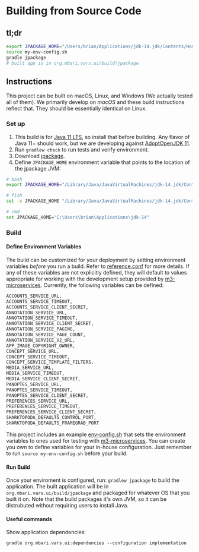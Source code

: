 # Building from Source Code

## tl;dr

```bash
export JPACKAGE_HOME="/Users/brian/Applications/jdk-14.jdk/Contents/Home"
source my-env-config.sh
gradle jpackage
# built app is in org.mbari.vars.ui/build/jpackage
```

## Instructions

This project can be built on macOS, Linux, and Windows (We actually tested all of them). We primarily develop on _macOS_ and these build instructions reflect that. They should be essentially identical on Linux.

### Set up

1. This build is for [Java 11 LTS](https://openjdk.java.net/projects/jdk/11/), so install that before building. Any flavor of Java 11+ should work, but we are developing against [AdoptOpenJDK 11](https://adoptopenjdk.net).
2. Run `gradlew check` to run tests and verify environment.
3. Download [jpackage](https://jdk.java.net/jpackage/). 
4. Define `JPACKAGE_HOME` environment variable that points to the location of the jpackage JVM:

```bash
# bash
export JPACKAGE_HOME="/Library/Java/JavaVirtualMachines/jdk-14.jdk/Contents/Home"

# fish
set -x JPACKAGE_HOME "/Library/Java/JavaVirtualMachines/jdk-14.jdk/Contents/Home"

# cmd
set JPACKAGE_HOME="C:\Users\brian\Applications\jdk-14"
```

### Build

#### Define Environment Variables

The build can be customized for your deployment by setting environment variables _before_ you run a build. Refer to [reference.conf](https://github.com/mbari-media-management/vars-annotation/blob/master/org.mbari.vars.ui/src/main/resources/reference.conf) for more details. If any of these variables are not explicitly defined, they will default to values appropriate for working with the development setup provided by [m3-microservices](https://github.com/mbari-media-management/m3-microservices). Currently, the following variables can be defined:

```bash
ACCOUNTS_SERVICE_URL,
ACCOUNTS_SERVICE_TIMEOUT,
ACCOUNTS_SERVICE_CLIENT_SECRET,
ANNOTATION_SERVICE_URL,
ANNOTATION_SERVICE_TIMEOUT,
ANNOTATION_SERVICE_CLIENT_SECRET,
ANNOTATION_SERVICE_PAGING,
ANNOTATION_SERVICE_PAGE_COUNT,
ANNOTATION_SERVICE_V2_URL,
APP_IMAGE_COPYRIGHT_OWNER,
CONCEPT_SERVICE_URL,
CONCEPT_SERVICE_TIMEOUT,
CONCEPT_SERVICE_TEMPLATE_FILTERS,
MEDIA_SERVICE_URL,
MEDIA_SERVICE_TIMEOUT,
MEDIA_SERVICE_CLIENT_SECRET,
PANOPTES_SERVICE_URL,
PANOPTES_SERVICE_TIMEOUT,
PANOPTES_SERVICE_CLIENT_SECRET,
PREFERENCES_SERVICE_URL,
PREFERENCES_SERVICE_TIMEOUT,
PREFERENCES_SERVICE_CLIENT_SECRET,
SHARKTOPODA_DEFAULTS_CONTROL_PORT,
SHARKTOPODA_DEFAULTS_FRAMEGRAB_PORT
```

This project includes an example [env-config.sh](https://github.com/mbari-media-management/vars-annotation/blob/master/env-config.sh) that sets the environment variables to ones used for testing with [m3-microservices](https://github.com/mbari-media-management/m3-microservices). You can create you own to define variables for your in-house configuration. Just remember to run `source my-env-config.sh` before your build.

#### Run Build

Once your enviroment is configured, run: `gradlew jpackage` to build the application. The built application will be in `org.mbari.vars.ui/build/jpackage` and packaged for whatever OS that you built it on. Note that the build packages it's own JVM, so it can be distrubuted without requiring users to install Java.

#### Useful commands

Show application dependencies:

```
gradle org.mbari.vars.ui:dependencies --configuration implementation
```
